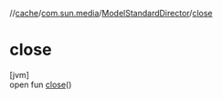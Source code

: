 //[cache](../../../index.md)/[com.sun.media](../index.md)/[ModelStandardDirector](index.md)/[close](close.md)

# close

[jvm]\
open fun [close](close.md)()

